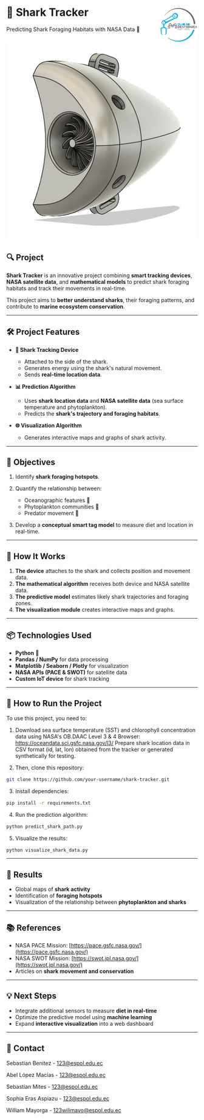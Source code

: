 # <h1 align="left">🦈 Shark Tracker <img src="images/CDMLogo.png" width="100" height="100" align="right"/> </h1>
Predicting Shark Foraging Habitats with NASA Data 🌊

![tracker](images/tracker.jpg)

## 🔍 Project

**Shark Tracker** is an innovative project combining **smart tracking devices**, **NASA satellite data**, and **mathematical models** to predict shark foraging habitats and track their movements in real-time.

This project aims to **better understand sharks**, their foraging patterns, and contribute to **marine ecosystem conservation**.

---

## 🛠 Project Features

* **📡 Shark Tracking Device**

  * Attached to the side of the shark.
  * Generates energy using the shark's natural movement.
  * Sends **real-time location data**.

* **📊 Prediction Algorithm**

  * Uses **shark location data** and **NASA satellite data** (sea surface temperature and phytoplankton).
  * Predicts the **shark's trajectory and foraging habitats**.

* **🌐 Visualization Algorithm**

  * Generates interactive maps and graphs of shark activity.

---

## 🎯 Objectives

1. Identify **shark foraging hotspots**.
2. Quantify the relationship between:

   * Oceanographic features 🌊
   * Phytoplankton communities 🌱
   * Predator movement 🦈
3. Develop a **conceptual smart tag model** to measure diet and location in real-time.

---

## 🧩 How It Works

1. **The device** attaches to the shark and collects position and movement data.
2. **The mathematical algorithm** receives both device and NASA satellite data.
3. **The predictive model** estimates likely shark trajectories and foraging zones.
4. **The visualization module** creates interactive maps and graphs.

---

## 📦 Technologies Used

* **Python** 🐍
* **Pandas / NumPy** for data processing
* **Matplotlib / Seaborn / Plotly** for visualization
* **NASA APIs (PACE & SWOT)** for satellite data
* **Custom IoT device** for shark tracking

---

## 🚀 How to Run the Project

To use this project, you need to:

1. Download sea surface temperature (SST) and chlorophyll concentration data using NASA's OB.DAAC Level 3 & 4 Browser: https://oceandata.sci.gsfc.nasa.gov/l3/
Prepare shark location data in CSV format (id, lat, lon) obtained from the tracker or generated synthetically for testing.

2. Then, clone this repository:

```bash
git clone https://github.com/your-username/shark-tracker.git
```

3. Install dependencies:

```bash
pip install -r requirements.txt
```

4. Run the prediction algorithm:

```bash
python predict_shark_path.py
```

5. Visualize the results:

```bash
python visualize_shark_data.py
```

---

## 🌟 Results

* Global maps of **shark activity**
* Identification of **foraging hotspots**
* Visualization of the relationship between **phytoplankton and sharks**

---

## 📚 References

* NASA PACE Mission: [https://pace.gsfc.nasa.gov/](https://pace.gsfc.nasa.gov/)
* NASA SWOT Mission: [https://swot.jpl.nasa.gov/](https://swot.jpl.nasa.gov/)
* Articles on **shark movement and conservation**

---

## 💡 Next Steps

* Integrate additional sensors to measure **diet in real-time**
* Optimize the predictive model using **machine learning**
* Expand **interactive visualization** into a web dashboard

---

## 🦈 Contact
Sebastian Benitez​ - [123@espol.edu.ec](mailto:@espol.edu.ec)

Abel López Macías​ - [123@espol.edu.ec](mailto:@espol.edu.ec)

Sebastian Mites​ - [123@espol.edu.ec](mailto:@espol.edu.ec)

Sophia Eras Aspiazu​ - [123@espol.edu.ec](mailto:@espol.edu.ec)

William Mayorga - [123wilimayo@espol.edu.ec](mailto:wilimayo@espol.edu.ec)
